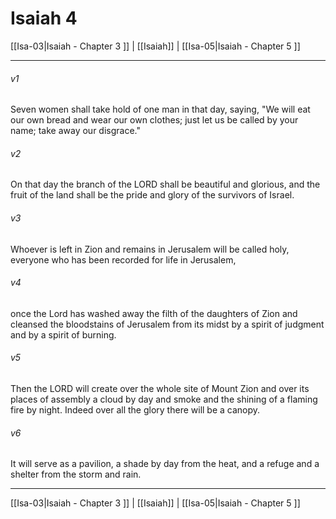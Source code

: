 # Isaiah 4

[[Isa-03|Isaiah - Chapter 3 ]] | [[Isaiah]] | [[Isa-05|Isaiah - Chapter 5 ]]
***

###### v1
Seven women shall take hold of one man in that day, saying, "We will eat our own bread and wear our own clothes; just let us be called by your name; take away our disgrace."
###### v2
On that day the branch of the LORD shall be beautiful and glorious, and the fruit of the land shall be the pride and glory of the survivors of Israel.
###### v3
Whoever is left in Zion and remains in Jerusalem will be called holy, everyone who has been recorded for life in Jerusalem,
###### v4
once the Lord has washed away the filth of the daughters of Zion and cleansed the bloodstains of Jerusalem from its midst by a spirit of judgment and by a spirit of burning.
###### v5
Then the LORD will create over the whole site of Mount Zion and over its places of assembly a cloud by day and smoke and the shining of a flaming fire by night. Indeed over all the glory there will be a canopy.
###### v6
It will serve as a pavilion, a shade by day from the heat, and a refuge and a shelter from the storm and rain.

***

[[Isa-03|Isaiah - Chapter 3 ]] | [[Isaiah]] | [[Isa-05|Isaiah - Chapter 5 ]]
